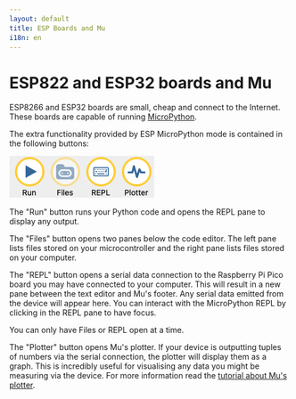 ```yaml
---
layout: default
title: ESP Boards and Mu
i18n: en
---
```


# ESP822 and ESP32 boards and Mu

ESP8266 and ESP32 boards are small, cheap and connect to the Internet.  
These boards are capable of running 
[MicroPython](https://www.raspberrypi.com/documentation/microcontrollers/micropython.html).

The extra functionality provided by ESP MicroPython mode is contained in the following
buttons:

<div class="row">
  <img src="/img/en/tutorials/rp2040_buttons.png" alt="Buttons for rp2040 mode" class="img-responsive center-block img-rounded movie"/>
  <br/>
</div>

The "Run" button runs your Python code and opens the REPL pane to display any output.

The "Files" button opens two panes below the code editor.  The left pane lists files stored
on your microcontroller and the right pane lists files stored on your computer.

The "REPL" button opens a serial data connection to the Raspberry Pi Pico board you
may have connected to your computer. This will result in a new pane between the
text editor and Mu's footer. Any serial data emitted from the device will
appear here. You can interact with the MicroPython REPL by clicking in the REPL pane 
to have focus.

You can only have Files or REPL open at a time.

The "Plotter" button opens Mu's plotter. If your device is outputting tuples
of numbers via the serial connection, the plotter will display them as a
graph. This is incredibly useful for visualising any data you might be
measuring via the device. For more information read the
[tutorial about Mu's plotter](plotter).

